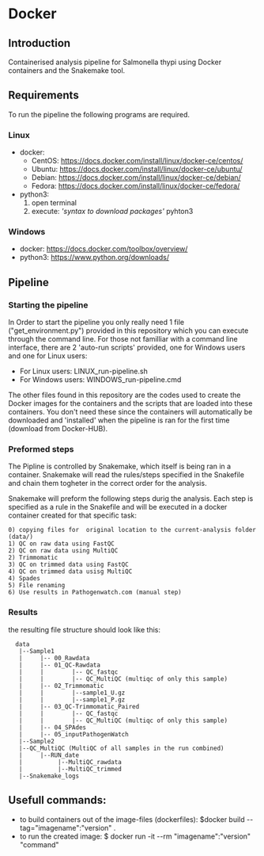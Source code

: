 # Docker

## Introduction
Containerised analysis pipeline for Salmonella thypi using Docker containers and the Snakemake tool.

## Requirements
To run the pipeline the following programs are required.

### Linux
 - docker: 
      - CentOS: https://docs.docker.com/install/linux/docker-ce/centos/
      - Ubuntu: https://docs.docker.com/install/linux/docker-ce/ubuntu/
      - Debian: https://docs.docker.com/install/linux/docker-ce/debian/
      - Fedora: https://docs.docker.com/install/linux/docker-ce/fedora/
 - python3:
      1) open terminal
      2) execute: *'syntax to download packages'* pyhton3

### Windows
 - docker: https://docs.docker.com/toolbox/overview/
 - python3: https://www.python.org/downloads/
 
## Pipeline
### Starting the pipeline
In Order to start the pipeline you only really need 1 file ("get_environment.py") provided in this repository which you can execute through the command line. For those not familliar with a command line interface, there are 2 'auto-run scripts' provided, one for Windows users and one for Linux users:

- For Linux users: LINUX_run-pipeline.sh
- For Windows users: WINDOWS_run-pipeline.cmd

The other files found in this repository are the codes used to create the Docker images for the containers and the scripts that are loaded into these containers. You don't need these since the containers will automatically be downloaded and 'installed' when the pipeline is ran for the first time (download from Docker-HUB).

### Preformed steps
The Pipline is controlled by Snakemake, which itself is being ran in a container. Snakemake will read the rules/steps specified in the Snakefile and chain them togheter in the correct order for the analysis. 

Snakemake will preform the following steps durig the analysis. Each step is specified as a rule in the Snakefile and will be executed in a docker container created for that specific task:

    0) copying files for  original location to the current-analysis folder (data/)
    1) QC on raw data using FastQC
    2) QC on raw data using MultiQC
    2) Trimmomatic
    3) QC on trimmed data using FastQC
    4) QC on trimmed data usisg MultiQC
    4) Spades
    5) File renaming
    6) Use results in Pathogenwatch.com (manual step)
  
### Results
the resulting file structure should look like this:

      data
       |--Sample1
       |     |-- 00_Rawdata
       |     |-- 01_QC-Rawdata
       |     |        |-- QC_fastqc
       |     |        |-- QC_MultiQC (multiqc of only this sample)
       |     |-- 02_Trimmomatic
       |     |        |--sample1_U.gz
       |     |        |--sample1_P.gz
       |     |-- 03_QC-Trimmomatic_Paired
       |     |        |-- QC_fastqc
       |     |        |-- QC_MultiQC (multiqc of only this sample)
       |     |-- 04_SPAdes
       |     |-- 05_inputPathogenWatch
       |--Sample2
       |--QC_MultiQC (MultiQC of all samples in the run combined)
       |     |--RUN_date
       |          |--MultiQC_rawdata
       |          |--MultiQC_trimmed
       |--Snakemake_logs
        
## Usefull commands:
  - to build containers out of the image-files (dockerfiles): $docker build --tag="imagename":"version" .
  - to run the created image: $ docker run -it --rm "imagename":"version" "command"
